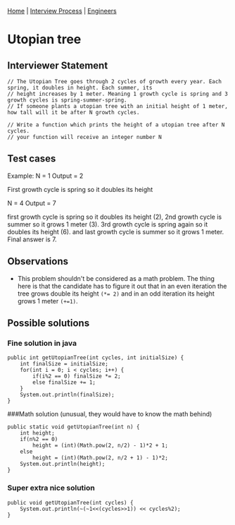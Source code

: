 [Home](../../../../README.md) |
[Interview Process](../../../README.md) |
[Engineers](../../README.md)

# Utopian tree

## Interviewer Statement
```
// The Utopian Tree goes through 2 cycles of growth every year. Each spring, it doubles in height. Each summer, its
// height increases by 1 meter. Meaning 1 growth cycle is spring and 3 growth cycles is spring-summer-spring.
// If someone plants a utopian tree with an initial height of 1 meter, how tall will it be after N growth cycles.

// Write a function which prints the height of a utopian tree after N cycles.
// your function will receive an integer number N
```

## Test cases

Example:
N = 1
Output = 2

First growth cycle is spring so it doubles its height

N = 4
Output = 7

first growth cycle is spring so it doubles its height (2), 2nd growth cycle is summer so it grows 1 meter (3). 3rd growth cycle is spring again so it doubles its height (6). and last growth cycle is summer so it grows 1 meter. Final answer is 7.

## Observations

- This problem shouldn't be considered as a math problem. The thing here is that the candidate has to figure it out that in an even iteration the tree grows double its height `(*= 2)` and in an odd iteration its height grows 1 meter `(+=1)`.

## Possible solutions

### Fine solution in java

```
public int getUtopianTree(int cycles, int initialSize) {
    int finalSize = initialSize;
    for(int i = 0; i < cycles; i++) {
        if(i%2 == 0) finalSize *= 2;
        else finalSize += 1;
    }
    System.out.println(finalSize);
}
```

###Math solution (unusual, they would have to know the math behind)

```
public static void getUtopianTree(int n) {
    int height;
    if(n%2 == 0)
        height = (int)(Math.pow(2, n/2) - 1)*2 + 1;
    else
        height = (int)(Math.pow(2, n/2 + 1) - 1)*2;  
    System.out.println(height);
}
```

### Super extra nice solution

```
public void getUtopianTree(int cycles) {
	System.out.println(~(~1<<(cycles>>1)) << cycles%2);
}
```
